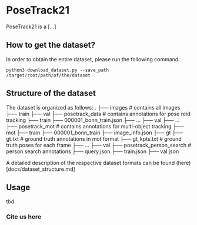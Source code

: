 # PoseTrack21
PoseTrack21 is a [...]

## How to get the dataset?
In order to obtain the entire dataset, please run the following command:
```
python3 download_dataset.py --save_path /target/root/path/of/the/dataset
```

## Structure of the dataset 
The dataset is organized as follows: 
    .
    ├── images                              # contains all images  
        ├── train
        ├── val
    ├── posetrack_data                      # contains annotations for pose reid tracking
        ├── train
            ├── 000001_bonn_train.json
            ├── ...
        ├── val
            ├── ...
    ├── posetrack_mot                       # contains annotations for multi-object tracking 
        ├── mot
            ├── train
                ├── 000001_bonn_train
                    ├── image_info.json
                    ├── gt
                        ├── gt.txt          # ground truth annotations in mot format
                        ├── gt_kpts.txt     # ground truth poses for each frame
                ├── ...
            ├── val
    ├── posetrack_person_search             # person search annotations
        ├── query.json
        ├── train.json
        ├── val.json

A detailed description of the respective dataset formats can be found (here)[docs/dataset_structure.md]

## Usage 
tbd
### Cite us here 
